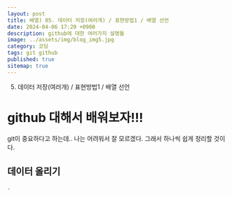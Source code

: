 ```yaml
---
layout: post
title: 배열) 05. 데이터 저장(여러개) / 표현방법1 / 배열 선언
date: 2024-04-06 17:29 +0900
description: github에 대한 여러가지 설명들
image: ../assets/img/blog_img5.jpg
category: 코딩
tags: git github
published: true
sitemap: true
---
```

05. 데이터 저장(여러개) / 표현방법1 / 배열 선언
# github 대해서 배워보자!!!
git이 중요하다고 하는데.. 나는 어려워서 잘 모르겠다.
그래서 하나씩 쉽게 정리할 것이다.

## 데이터 올리기
````bash
.
````